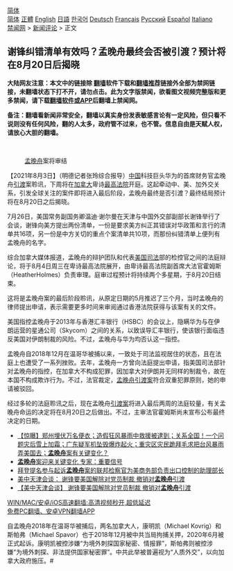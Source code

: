  <!-- 面包屑导航 --> <div class="breadcrumb"><!-- GTranslate: https://gtranslate.io/ -->  <div class="switcher notranslate">  <div class="selected">  <a href="#" onclick="return false;"> 简体</a>  </div>  <div class="option">  <a href="https://www.bannedbook.org" onclick="doGTranslate('zh-CN|zh-CN');jQuery('div.switcher div.selected a').html(jQuery(this).html());return false;" title="简体中文" class="nturl selected"> 简体</a>  <a href="https://www.bannedbook.org/zh-tw/" onclick="doGTranslate('zh-CN|zh-TW');jQuery('div.switcher div.selected a').html(jQuery(this).html());return false;" title="繁體中文" class="nturl"> 正體</a>  <a href="https://www.bannedbook.org/en/" onclick="doGTranslate('zh-CN|en');jQuery('div.switcher div.selected a').html(jQuery(this).html());return false;" title="English" class="nturl"> English</a>  <a href="https://www.bannedbook.org/ja/" onclick="doGTranslate('zh-CN|ja');jQuery('div.switcher div.selected a').html(jQuery(this).html());return false;" title="日本語" class="nturl"> 日語</a>  <a href="https://www.bannedbook.org/ko/" onclick="doGTranslate('zh-CN|ko');jQuery('div.switcher div.selected a').html(jQuery(this).html());return false;" title="한국어" class="nturl"> 한국어</a>  <a href="https://www.bannedbook.org/de/" onclick="doGTranslate('zh-CN|de');jQuery('div.switcher div.selected a').html(jQuery(this).html());return false;" title="Deutsch" class="nturl"> Deutsch</a>  <a href="https://www.bannedbook.org/fr/" onclick="doGTranslate('zh-CN|fr');jQuery('div.switcher div.selected a').html(jQuery(this).html());return false;" title="Français" class="nturl"> Français</a>  <a href="https://www.bannedbook.org/ru/" onclick="doGTranslate('zh-CN|ru');jQuery('div.switcher div.selected a').html(jQuery(this).html());return false;" title="Русский" class="nturl"> Русский</a>  <a href="https://www.bannedbook.org/es/" onclick="doGTranslate('zh-CN|es');jQuery('div.switcher div.selected a').html(jQuery(this).html());return false;" title="Español" class="nturl"> Español</a>  <a href="https://www.bannedbook.org/it/" onclick="doGTranslate('zh-CN|it');jQuery('div.switcher div.selected a').html(jQuery(this).html());return false;" title="Italiano" class="nturl"> Italiano</a>  </div>  </div>      <div class='breadcrumb-sub'><!-- Breadcrumb NavXT 6.3.0 --> <a href="https://www.bannedbook.org/" class="home">禁闻网</a> &gt; <a href="https://www.bannedbook.org/bnews/comments/" class="category">新闻评论</a> &gt; 正文</div></div><h2>谢锋纠错清单有效吗？孟晚舟最终会否被引渡？预计将在8月20日后揭晓</h2> <p class="notice"><b>大陆网友注意：本文中的链接除 <a href="https://github.com/bannedbook/fanqiang" >翻墙</a>软件下载和<a href="https://github.com/killgcd/justmysocks/blob/master/README.md">翻墙推荐</a>链接外全部为禁网链接，未翻墙状态下打不开，请勿点击。此为文字版禁闻，欲看图文视频完整版和更多禁闻，请下载<a href="https://github.com/bannedbook/fanqiang">翻墙软件或APP</a>后翻墙上禁闻网。</p><p>备注：翻墙看新闻非常安全，翻墙以真实身份发表敏感言论有一定风险，但只看不说则没有任何风险，翻的人太多，政府管不过来，也不管。信息自由是天赋人权，请放心大胆的翻墙。</b></p>  <div class="entry"> <br /> <figure><a href="https://i2.wp.com/upload-images-bucket-v64rleca837do.s3.eu-west-1.amazonaws.com/wp-content/uploads/2021/08/03080432/0803-%E5%AD%9F-tu.png?fit=407%2C247&#038;ssl=1" data-caption="孟晚舟案将审结"></a><figcaption class="wp-caption-text"><a href="https://www.bannedbook.org/bnews/tag/%e5%ad%9f%e6%99%9a%e8%88%9f/" class="st_tag internal_tag" rel="tag" title="标签 孟晚舟 下的日志">孟晚舟</a>案将审结</figcaption></figure> <p>【2021年8月3日】（明德记者张玲综合报导）<span class='wp_keywordlink_affiliate'><a href="https://www.bannedbook.org/" title="中国" target="_blank">中国</a></span>科技巨头华为的首席财务官孟晚舟<a href="https://www.bannedbook.org/bnews/tag/%E5%BC%95%E6%B8%A1/" class="st_tag internal_tag" rel="tag" title="标签 引渡 下的日志">引渡</a>案聆讯，下周将在<a href="https://www.bannedbook.org/bnews/tag/%e5%8a%a0%e6%8b%bf%e5%a4%a7/" class="st_tag internal_tag" rel="tag" title="标签 加拿大 下的日志">加拿大</a>卑诗<a href="https://www.bannedbook.org/bnews/tag/%e6%9c%80%e9%ab%98%e6%b3%95%e9%99%a2/" class="st_tag internal_tag" rel="tag" title="标签 最高法院 下的日志">最高法院</a>开庭。这起牵动中、美、加外交关系，引发全球关注的案件即将进入最后阶段，孟晚舟最终是否引渡？最终结局预计将在8月20日之后揭晓。</p> <p>7月26日，美国常务副国务卿温迪·谢尔曼在天津与中国外交部副部长谢锋举行了会谈，谢锋向美方提出两份清单，一份是要求美方纠正其错误对华政策和言行的清单共16项，另一份是中方关切的重点个案清单共10项，而那份纠错清单上便列有孟晚舟的名字。</p>  <p>综合加拿大媒体报道，孟晚舟的辩护团队和代表<a href="https://www.bannedbook.org/bnews/tag/%E7%BE%8E%E5%9B%BD%E5%8F%B8%E6%B3%95/" class="st_tag internal_tag" rel="tag" title="标签 美国司法 下的日志">美国司法</a>部的检控官之间的法庭辩论，将于8月4日周三在卑诗最高法院展开，由卑诗最高法院副首席大法官霍姆斯（HeatherHolmes）负责审理。庭审过程预计将持续两个多星期，于8月20日结束。</p> <p>这将是孟晚舟案的最后阶段聆讯，从原定日期的5月推迟了三个月，当时孟晚舟的律师提出申请，表示需要更多时间来审阅通过香港法院获得与该案有关的文件。</p>  <p>美国指控孟晚舟于2013年与香港汇丰银行（HSBC）的会议上，隐瞒华为与在伊朗运营的星通公司（Skycom）之间的关系，以致误导汇丰银行，使该银行面临违反美国对伊朗制裁的风险。不过，孟晚舟与华为均否认这一指控。</p> <p>孟晚舟自2018年12月在温哥华被捕以来，一致处于司法监视居住的状态，且在法庭上也遭受了一系列挫败。去年，孟晚舟一方曾向法庭提出申请，指美国司法部针对孟晚舟的指控，在加拿大不构成犯罪，因加拿大对伊朗并无同样的制裁令，故在本国不构成欺诈行为。不过，法官裁定，<a href="https://www.bannedbook.org/bnews/tag/%E5%AD%9F%E6%99%9A%E8%88%9F%E5%BC%95%E6%B8%A1%E6%A1%88/" class="st_tag internal_tag" rel="tag" title="标签 孟晚舟引渡案 下的日志">孟晚舟引渡案</a>符合双重犯罪原则，她的申请被驳回。</p>  <p>经过多轮的法庭聆讯之后，现在孟晚舟<a href="https://www.bannedbook.org/bnews/tag/%E5%BC%95%E6%B8%A1%E6%A1%88/" class="st_tag internal_tag" rel="tag" title="标签 引渡案 下的日志">引渡案</a>将进入最后两周的法庭较量，有关孟晚舟命运的决定将在8月20日之后做出。不过，主审法官霍姆斯尚未宣布公布最终决定的日期。</p> <ul class='op-related-articles' title='相关阅读'> <li><a href='https://www.bannedbook.org/bnews/bannedvideo/20210801/1597938.html' target='_blank'>【惊曝】郑州埋伏万名便衣；造假狂风暴雨中救援被逮到；关系全国！一个问题灾后雪上加霜；广东疑军机坠毁爆炸起火；重灾区灾民跪拜毛求把台风暴雨弄美国去；<b>孟晚舟</b>案有关键变化？</a></li> <li><a href='https://www.bannedbook.org/bnews/cnnews/20210731/1597533.html' target='_blank'><b>孟晚舟</b>案迎来关键变化 专家：重要信号</a></li> <li><a href='https://www.bannedbook.org/bnews/headline/20210729/1596264.html' target='_blank'>拜登提名参与起诉<b>孟晚舟</b>案的联邦检察官为美商务部负责出口控制的助理部长</a></li> <li><a href='https://www.bannedbook.org/bnews/baitai/20210727/1595025.html' target='_blank'>美中天津会谈： 谢锋要美国解除对党员制裁 撤销对<b>孟晚舟</b>引渡</a></li> <li><a href='https://www.bannedbook.org/bnews/comments/20210726/1594597.html' target='_blank'>【美中天津会谈】 谢锋要美国解除对党员制裁 撤销对<b>孟晚舟</b>引渡</a></li> </ul> <p class="texttj"> <a href="https://github.com/bannedbook/fanqiang/wiki/V2ray%E6%9C%BA%E5%9C%BA" target="_blank">WIN/MAC/安卓/iOS高速翻墙:高清视频秒开,超低延迟</a><br/> <a href="https://github.com/bannedbook/fanqiang/wiki/%E7%A6%81%E9%97%BB%E7%BD%91%E5%AE%89%E5%8D%93%E7%BF%BB%E5%A2%99%E6%96%B0%E9%97%BBAPP" target="_blank">免费PC翻墙、安卓VPN翻墙APP</a></p> <p>自孟晚舟2018年在温哥华被捕后，两名加拿大人，康明凯（Michael Kovrig）和斯帕弗（Michael Spavor）也于2018年12月被中共当局拘捕关押，2020年6月被正式起诉。康明凯被控涉嫌“为境外刺探国家秘密、情报罪”，斯帕弗则被控涉嫌“为境外刺探、非法提供国家秘密罪”。中共此举被普遍视为“人质外交”，以向加拿大政府施压。#</p><a name='sharetosocial'></a>  <div style="margin-bottom:5px;padding-bottom:5px;clear:both"> <div id="archive-pix-1" class="banner-ads"> <!-- AuctionX Display platform tag START --> <div id="26318x728x90x621x_ADSLOT2" clicktrack="%%CLICK_URL_ESC%%"></div> <!-- AuctionX Display platform tag END --> </div> <div id="archive-pix-2" class="banner-ads"> <!-- AuctionX Display platform tag START --> <div id="26315x300x250x621x_ADSLOT2" clicktrack="%%CLICK_URL_ESC%%"></div> <!-- AuctionX Display platform tag END --> </div> </div>  <div id="archive-pix-1" class="banner-ads"> <!-- AuctionX Display platform tag START --> <div id="26318x728x90x621x_ADSLOT3" clicktrack="%%CLICK_URL_ESC%%"></div> <!-- AuctionX Display platform tag END --> </div> </div><!--END ENTRY--> 